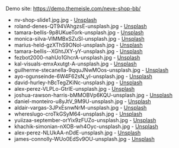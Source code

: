 Demo site: https://demo.themeisle.com/neve-shop-bb/

* nv-shop-slide1.jpg.jpg - [Unsplash](https://unsplash.com/photos/qHblAFPy2uU)
* roland-denes-QT94VAhgzsE-unsplash.jpg - [Unsplash](https://unsplash.com/photos/QT94VAhgzsE)
* tamara-bellis-9p8UKueTork-unsplash.jpg - [Unsplash](https://unsplash.com/photos/9p8UKueTork)
* monica-silva-VlMMBxSZuSI-unsplash.jpg - [Unsplash](https://unsplash.com/photos/VlMMBxSZuSI)
* marius-held-gzXThS9ONoI-unsplash.jpg - [Unsplash](https://unsplash.com/photos/gzXThS9ONoI)
* tamara-bellis--XGhtJXY-yY-unsplash.jpg - [Unsplash](https://unsplash.com/photos/-XGhtJXY-yY)
* fezbot2000-nahUo1GhcrA-unsplash.jpg - [Unsplash](https://unsplash.com/photos/nahUo1GhcrA)
* kal-visuals-emxAxutgt-A-unsplash.jpg - [Unsplash](https://unsplash.com/photos/emxAxutgt-A)
* guilherme-stecanella-9qquJNwMOos-unsplash.jpg - [Unsplash](https://unsplash.com/photos/9qquJNwMOos)
* ayo-ogunseinde-6W4F62sN_yI-unsplash.jpg - [Unsplash](https://unsplash.com/photos/6W4F62sN_yI)
* david-hurley-hBcTegZKiNc-unsplash.jpg - [Unsplash](https://unsplash.com/photos/hBcTegZKiNc)
* alex-perez-VLPLo-GtrIE-unsplash.jpg - [Unsplash](https://unsplash.com/photos/VLPLo-GtrIE)
* joshua-rawson-harris-bMMOBVp6KQU-unsplash.jpg - [Unsplash](https://unsplash.com/photos/bMMOBVp6KQU)
* daniel-monteiro-u8yJtV_9M9U-unsplash.jpg - [Unsplash](https://unsplash.com/photos/u8yJtV_9M9U)
* aldair-vargas-3JPxEsnwNrM-unsplash.jpg - [Unsplash](https://unsplash.com/photos/3JPxEsnwNrM)
* whereslugo-croTkGSyM64-unsplash.jpg - [Unsplash](https://unsplash.com/photos/croTkGSyM64)
* yuiizaa-september-orYix9zFUZo-unsplash.jpg - [Unsplash](https://unsplash.com/photos/orYix9zFUZo)
* khachik-simonian-nXOB-wh4Oyc-unsplash.jpg - [Unsplash](https://unsplash.com/photos/nXOB-wh4Oyc)
* alex-perez-NLUkAA-nDdE-unsplash.jpg - [Unsplash](https://unsplash.com/photos/NLUkAA-nDdE)
* james-connolly-WUo0EdSv9OU-unsplash.jpg - [Unsplash](https://unsplash.com/photos/WUo0EdSv9OU)
